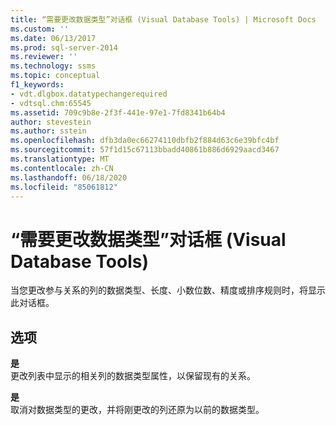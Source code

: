 ```yaml
---
title: “需要更改数据类型”对话框 (Visual Database Tools) | Microsoft Docs
ms.custom: ''
ms.date: 06/13/2017
ms.prod: sql-server-2014
ms.reviewer: ''
ms.technology: ssms
ms.topic: conceptual
f1_keywords:
- vdt.dlgbox.datatypechangerequired
- vdtsql.chm:65545
ms.assetid: 709c9b8e-2f3f-441e-97e1-7fd8341b64b4
author: stevestein
ms.author: sstein
ms.openlocfilehash: dfb3da0ec66274110dbfb2f884d63c6e39bfc4bf
ms.sourcegitcommit: 57f1d15c67113bbadd40861b886d6929aacd3467
ms.translationtype: MT
ms.contentlocale: zh-CN
ms.lasthandoff: 06/18/2020
ms.locfileid: "85061812"
---
```

# <a name="data-type-change-required-dialog-box-visual-database-tools"></a>“需要更改数据类型”对话框 (Visual Database Tools)
  当您更改参与关系的列的数据类型、长度、小数位数、精度或排序规则时，将显示此对话框。  
  
## <a name="options"></a>选项  
 **是**  
 更改列表中显示的相关列的数据类型属性，以保留现有的关系。  
  
 **是**  
 取消对数据类型的更改，并将刚更改的列还原为以前的数据类型。  
  
  
